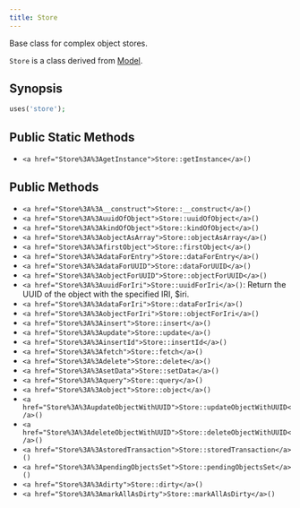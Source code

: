 ```yaml
---
title: Store
---
```


Base class for complex object stores.

`Store` is a class derived from <a href="Model">Model</a>.

## Synopsis

```php
uses('store');
```

## Public Static Methods

* `<a href="Store%3A%3AgetInstance">Store::getInstance</a>()`

## Public Methods

* `<a href="Store%3A%3A__construct">Store::__construct</a>()`
* `<a href="Store%3A%3AuuidOfObject">Store::uuidOfObject</a>()`
* `<a href="Store%3A%3AkindOfObject">Store::kindOfObject</a>()`
* `<a href="Store%3A%3AobjectAsArray">Store::objectAsArray</a>()`
* `<a href="Store%3A%3AfirstObject">Store::firstObject</a>()`
* `<a href="Store%3A%3AdataForEntry">Store::dataForEntry</a>()`
* `<a href="Store%3A%3AdataForUUID">Store::dataForUUID</a>()`
* `<a href="Store%3A%3AobjectForUUID">Store::objectForUUID</a>()`
* `<a href="Store%3A%3AuuidForIri">Store::uuidForIri</a>()`: Return the UUID of the object with the specified IRI, $iri.
* `<a href="Store%3A%3AdataForIri">Store::dataForIri</a>()`
* `<a href="Store%3A%3AobjectForIri">Store::objectForIri</a>()`
* `<a href="Store%3A%3Ainsert">Store::insert</a>()`
* `<a href="Store%3A%3Aupdate">Store::update</a>()`
* `<a href="Store%3A%3AinsertId">Store::insertId</a>()`
* `<a href="Store%3A%3Afetch">Store::fetch</a>()`
* `<a href="Store%3A%3Adelete">Store::delete</a>()`
* `<a href="Store%3A%3AsetData">Store::setData</a>()`
* `<a href="Store%3A%3Aquery">Store::query</a>()`
* `<a href="Store%3A%3Aobject">Store::object</a>()`
* `<a href="Store%3A%3AupdateObjectWithUUID">Store::updateObjectWithUUID</a>()`
* `<a href="Store%3A%3AdeleteObjectWithUUID">Store::deleteObjectWithUUID</a>()`
* `<a href="Store%3A%3AstoredTransaction">Store::storedTransaction</a>()`
* `<a href="Store%3A%3ApendingObjectsSet">Store::pendingObjectsSet</a>()`
* `<a href="Store%3A%3Adirty">Store::dirty</a>()`
* `<a href="Store%3A%3AmarkAllAsDirty">Store::markAllAsDirty</a>()`

